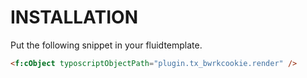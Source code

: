 # INSTALLATION
Put the following snippet in your fluidtemplate.
```html
<f:cObject typoscriptObjectPath="plugin.tx_bwrkcookie.render" />
```